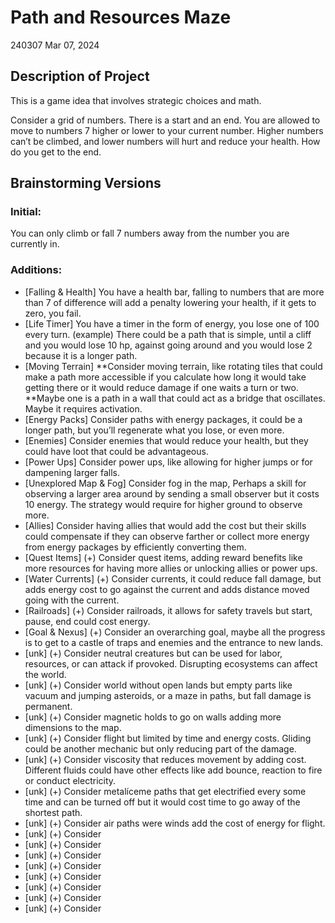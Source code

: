 # Path and Resources Maze

240307
Mar 07, 2024

## Description of Project
This is a game idea that involves strategic choices and math.

Consider a grid of numbers. There is a start and an end. You are allowed to move to numbers 7 higher or lower to your current number. Higher numbers can’t be climbed, and lower numbers will hurt and reduce your health. How do you get to the end.


## Brainstorming Versions

### Initial:
You can only climb or fall 7 numbers away from the number you are currently in.

### Additions:
* [Falling & Health] You have a health bar, falling to numbers that are more than 7 of difference will add a penalty lowering your health, if it gets to zero, you fail.
* [Life Timer] You have a timer in the form of energy, you lose one of 100 every turn.
(example) There could be a path that is simple, until a cliff and you would lose 10 hp, against going around and you would lose 2 because it is a longer path.
* [Moving Terrain] **Consider moving terrain, like rotating tiles that could make a path more accessible if you calculate how long it would take getting there or it would reduce damage if one waits a turn or two.
**Maybe one is a path in a wall that could act as a bridge that oscillates. Maybe it requires activation.
* [Energy Packs] Consider paths with energy packages, it could be a longer path, but you’ll regenerate what you lose, or even more.
* [Enemies] Consider enemies that would reduce your health, but they could have loot that could be advantageous.
* [Power Ups] Consider power ups, like allowing for higher jumps or for dampening larger falls.
* [Unexplored Map & Fog] Consider fog in the map, 
Perhaps a skill for observing a larger area around by sending a small observer but it costs 10 energy.
The strategy would require for higher ground to observe more.
* [Allies] Consider having allies that would add the cost but their skills could compensate if they can observe farther or collect more energy from energy packages by efficiently converting them.
* [Quest Items] (+) Consider quest items, adding reward benefits like more resources for having more allies or unlocking allies or power ups.
* [Water Currents] (+) Consider currents, it could reduce fall damage, but adds energy cost to go against the current and adds distance moved going with the current.
* [Railroads] (+) Consider railroads, it allows for safety travels but start, pause, end could cost energy.
* [Goal & Nexus] (+) Consider an overarching goal, maybe all the progress is to get to a castle of traps and enemies and the entrance to new lands.
* [unk] (+) Consider neutral creatures but can be used for labor, resources, or can attack if provoked. Disrupting ecosystems can affect the world.
* [unk] (+) Consider world without open lands but empty parts like vacuum and jumping asteroids, or a maze in paths, but fall damage is permanent.
* [unk] (+) Consider magnetic holds to go on walls adding more dimensions to the map.
* [unk] (+) Consider flight but limited by time and energy costs. Gliding could be another mechanic but only reducing part of the damage.
* [unk] (+) Consider viscosity that reduces movement by adding cost. Different fluids could have other effects like add bounce, reaction to fire or conduct electricity.
* [unk] (+) Consider metalíceme paths that get electrified every some time and can be turned off but it would cost time to go away of the shortest path.
* [unk] (+) Consider air paths were winds add the cost of energy for flight.
* [unk] (+) Consider 
* [unk] (+) Consider 
* [unk] (+) Consider 
* [unk] (+) Consider 
* [unk] (+) Consider 
* [unk] (+) Consider 
* [unk] (+) Consider 
* [unk] (+) Consider 
